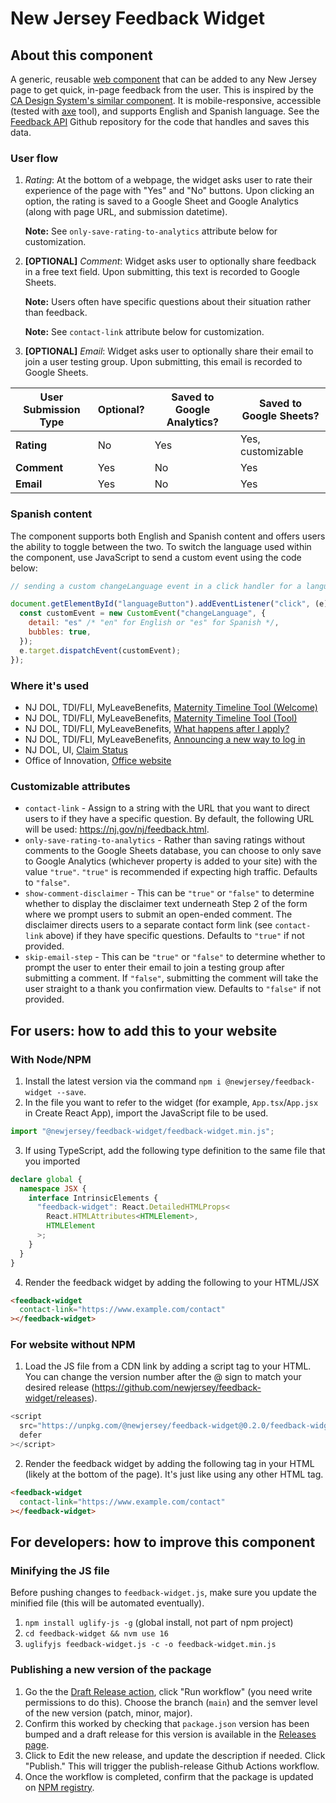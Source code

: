 # New Jersey Feedback Widget

## About this component

A generic, reusable [web component](https://developer.mozilla.org/en-US/docs/Web/Web_Components) that can be added to any New Jersey page to get quick, in-page feedback from the user. This is inspired by the [CA Design System's similar component](https://designsystem.webstandards.ca.gov/components/page-feedback/readme/). It is mobile-responsive, accessible (tested with [axe](https://www.deque.com/axe/) tool), and supports English and Spanish language. See the [Feedback API](https://github.com/newjersey/feedback-api) Github repository for the code that handles and saves this data.

### User flow

1. _Rating_: At the bottom of a webpage, the widget asks user to rate their experience of the page with "Yes" and "No" buttons. Upon clicking an option, the rating is saved to a Google Sheet and Google Analytics (along with page URL, and submission datetime).

    **Note:** See `only-save-rating-to-analytics` attribute below for customization.
2. **[OPTIONAL]** _Comment_: Widget asks user to optionally share feedback in a free text field. Upon submitting, this text is recorded to Google Sheets.

    **Note:** Users often have specific questions about their situation rather than feedback.
    
    **Note:** See `contact-link` attribute below for customization.
3. **[OPTIONAL]** _Email_: Widget asks user to optionally share their email to join a user testing group. Upon submitting, this email is recorded to Google Sheets.

| User Submission Type | Optional? | Saved to Google Analytics? | Saved to Google Sheets?
| ------- | ------- | ------- | ------ |
| **Rating** | No | Yes | Yes, customizable | 
| **Comment** | Yes | No | Yes | 
| **Email** | Yes | No | Yes |

### Spanish content

The component supports both English and Spanish content and offers users the ability to toggle between the two. To switch the language used within the component, use JavaScript to send a custom event using the code below:

```javascript
// sending a custom changeLanguage event in a click handler for a language toggle button

document.getElementById("languageButton").addEventListener("click", (e) => {
  const customEvent = new CustomEvent("changeLanguage", {
    detail: "es" /* "en" for English or "es" for Spanish */,
    bubbles: true,
  });
  e.target.dispatchEvent(customEvent);
});
```

### Where it's used

- NJ DOL, TDI/FLI, MyLeaveBenefits, [Maternity Timeline Tool (Welcome)](https://nj.gov/labor/myleavebenefits/worker/maternity/timeline-welcome.shtml)
- NJ DOL, TDI/FLI, MyLeaveBenefits, [Maternity Timeline Tool (Tool)](https://nj.gov/labor/myleavebenefits/worker/maternity/timeline-tool.shtml)
- NJ DOL, TDI/FLI, MyLeaveBenefits, [What happens after I apply?](https://nj.gov/labor/myleavebenefits/worker/resources/claims-status.shtml)
- NJ DOL, TDI/FLI, MyLeaveBenefits, [Announcing a new way to log in](https://www.nj.gov/labor/myleavebenefits/worker/resources/login-update.shtml)
- NJ DOL, UI, [Claim Status](https://uistatus.dol.state.nj.us/)
- Office of Innovation, [Office website](https://innovation.nj.gov/)

### Customizable attributes

- `contact-link` - Assign to a string with the URL that you want to direct users to if they have a specific question. By default, the following URL will be used: https://nj.gov/nj/feedback.html.
- `only-save-rating-to-analytics` - Rather than saving ratings without comments to the Google Sheets database, you can choose to only save to Google Analytics (whichever property is added to your site) with the value `"true"`. `"true"` is recommended if expecting high traffic. Defaults to `"false"`.
- `show-comment-disclaimer` - This can be `"true"` or `"false"` to determine whether to display the disclaimer text underneath Step 2 of the form where we prompt users to submit an open-ended comment. The disclaimer directs users to a separate contact form link (see `contact-link` above) if they have specific questions. Defaults to `"true"` if not provided.
- `skip-email-step` - This can be `"true"` or `"false"` to determine whether to prompt the user to enter their email to join a testing group after submitting a comment. If `"false"`, submitting the comment will take the user straight to a thank you confirmation view. Defaults to `"false"` if not provided.

## For users: how to add this to your website

### With Node/NPM

1. Install the latest version via the command `npm i @newjersey/feedback-widget --save`.
2. In the file you want to refer to the widget (for example, `App.tsx`/`App.jsx` in Create React App), import the JavaScript file to be used.

```javascript
import "@newjersey/feedback-widget/feedback-widget.min.js";
```

3. If using TypeScript, add the following type definition to the same file that you imported

```typescript
declare global {
  namespace JSX {
    interface IntrinsicElements {
      "feedback-widget": React.DetailedHTMLProps<
        React.HTMLAttributes<HTMLElement>,
        HTMLElement
      >;
    }
  }
}
```

4. Render the feedback widget by adding the following to your HTML/JSX

```html
<feedback-widget
  contact-link="https://www.example.com/contact"
></feedback-widget>
```

### For website without NPM

1. Load the JS file from a CDN link by adding a script tag to your HTML. You can change the version number after the @ sign to match your desired release (https://github.com/newjersey/feedback-widget/releases).

```javascript
<script
  src="https://unpkg.com/@newjersey/feedback-widget@0.2.0/feedback-widget.min.js"
  defer
></script>
```

2. Render the feedback widget by adding the following tag in your HTML (likely at the bottom of the page). It's just like using any other HTML tag.

```html
<feedback-widget
  contact-link="https://www.example.com/contact"
></feedback-widget>
```

## For developers: how to improve this component

### Minifying the JS file

Before pushing changes to `feedback-widget.js`, make sure you update the minified file (this will be automated eventually).

1. `npm install uglify-js -g` (global install, not part of npm project)
2. `cd feedback-widget && nvm use 16`
3. `uglifyjs feedback-widget.js -c -o feedback-widget.min.js`

### Publishing a new version of the package

1. Go the the [Draft Release action](https://github.com/newjersey/feedback-widget/actions/workflows/draft-release.yml), click "Run workflow" (you need write permissions to do this). Choose the branch (`main`) and the semver level of the new version (patch, minor, major).
2. Confirm this worked by checking that `package.json` version has been bumped and a draft release for this version is available in the [Releases page](https://github.com/newjersey/feedback-widget/releases).
3. Click to Edit the new release, and update the description if needed. Click "Publish." This will trigger the publish-release Github Actions workflow.
4. Once the workflow is completed, confirm that the package is updated on [NPM registry](https://www.npmjs.com/package/@newjersey/feedback-widget).
